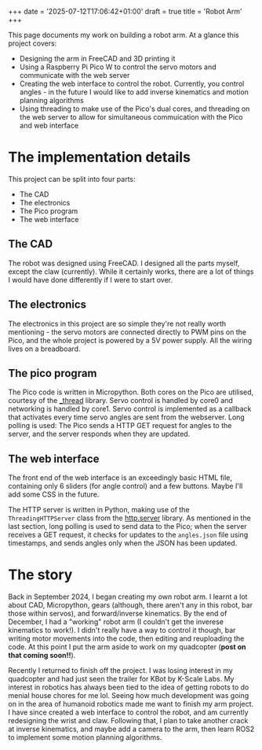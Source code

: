 +++
date = '2025-07-12T17:06:42+01:00'
draft = true
title = 'Robot Arm'
+++

This page documents my work on building a robot arm. At a glance this project covers:
- Designing the arm in FreeCAD and 3D printing it
- Using a Raspberry Pi Pico W to control the servo motors and communicate with the web server
- Creating the web interface to control the robot. Currently, you control angles - in the future I would like to add inverse kinematics and motion planning algorithms
- Using threading to make use of the Pico's dual cores, and threading on the web server to allow for simultaneous commuication with the Pico and web interface

# The implementation details

This project can be split into four parts:
- The CAD
- The electronics
- The Pico program
- The web interface

## The CAD

The robot was designed using FreeCAD. I designed all the parts myself, except the claw (currently). While it certainly works, there are a lot of things I would have done differently if I were to start over.

## The electronics 

The electronics in this project are so simple they're not really worth mentioning - the servo motors are connected directly to PWM pins on the Pico, and the whole project is powered by a 5V power supply. All the wiring lives on a breadboard.

## The pico program

The Pico code is written in Micropython. Both cores on the Pico are utilised, courtesy of the [_thread](https://docs.micropython.org/en/latest/library/_thread.html) library. Servo control is handled by core0 and networking is handled by core1. Servo control is implemented as a callback that activates every time servo angles are sent from the webserver. Long polling is used: The Pico sends a HTTP GET request for angles to the server, and the server responds when they are updated. 

## The web interface

The front end of the web interface is an exceedingly basic HTML file, containing only 6 sliders (for angle control) and a few buttons. Maybe I'll add some CSS in the future.

The HTTP server is written in Python, making use of the `ThreadingHTTPServer` class from the [http.server](https://docs.python.org/3/library/http.server.html) library. As mentioned in the last section, long polling is used to send data to the Pico; when the server receives a GET request, it checks for updates to the `angles.json` file using timestamps, and sends angles only when the JSON has been updated.



# The story

Back in September 2024, I began creating my own robot arm. I learnt a lot about CAD, Micropython, gears (although, there aren't any in this robot, bar those within servos), and forward/inverse kinematics.
By the end of December, I had a "working" robot arm (I couldn't get the inverese kinematics to work!). I didn't really have a way to control it though, bar writing motor movements into the code, then editing and reuploading the code. At this point I put the arm aside to work on my quadcopter (**post on that coming soon!!**).

Recently I returned to finish off the project. I was losing interest in my quadcopter and had just seen the trailer for KBot by K-Scale Labs. My interest in robotics has always been tied to the idea of getting robots to do menial house chores for me lol. Seeing how much development was going on in the area of humanoid robotics made me want to finish my arm project.
I have since created a web interface to control the robot, and am currently redesigning the wrist and claw. Following that, I plan to take another crack at inverse kinematics, and maybe add a camera to the arm, then learn ROS2 to implement some motion planning algorithms.

